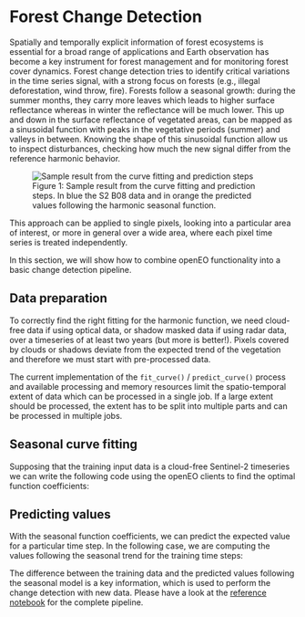 # Forest Change Detection

Spatially and temporally explicit information of forest ecosystems is essential for a broad range of applications and Earth observation has become a key instrument for forest management and for monitoring forest cover dynamics.
Forest change detection tries to identify critical variations in the time series signal, with a strong focus on forests (e.g., illegal deforestation, wind throw, fire). 
Forests follow a seasonal growth: during the summer months, they carry more leaves which leads to higher surface reflectance whereas in winter the reflectance will be much lower. This up and down in the surface reflectance of vegetated areas, can be mapped as a sinusoidal function with peaks in the vegetative periods (summer) and valleys in between. Knowing the shape of this sinusoidal function allow us to inspect disturbances, checking how much the new signal differ from the reference harmonic behavior.

<figure>
    <img src="https://user-images.githubusercontent.com/31700619/131147116-f0b94015-cde2-4630-9fe6-4a854f8d2474.png" alt="Sample result from the curve fitting and prediction steps">
    <figcaption>Figure 1: Sample result from the curve fitting and prediction steps. In blue the S2 B08 data and in orange the predicted values following the harmonic seasonal function.</figcaption>
</figure>

This approach can be applied to single pixels, looking into a particular area of interest, or more in general over a wide area, where each pixel time series is treated independently.

In this section, we will show how to combine openEO functionality into a basic change detection pipeline.

## Data preparation

To correctly find the right fitting for the harmonic function, we need cloud-free data if using optical data, or shadow masked data if using radar data, over a timeseries of at least two years (but more is better!). Pixels covered by clouds or shadows deviate from the expected trend of the vegetation and therefore we must start with pre-processed data.

The current implementation of the ``fit_curve()`` / ``predict_curve()`` process and available processing and memory resources limit the spatio-temporal extent of data which can be processed in a single job. If a large extent should be processed, the extent has to be split into multiple parts and can be processed in multiple jobs.

## Seasonal curve fitting

Supposing that the training input data is a cloud-free Sentinel-2 timeseries we can write the following code using the openEO clients to find the optimal function coefficients:

<CodeSwitcher>
<template v-slot:py>

```python
import openeo
from openeo.processes import cos, sin, array_element
def fitFunction(x:ProcessBuilder, parameters:ProcessBuilder):
    t = 2 * math.pi / 31557600 * x
    return parameters[0] + parameters[1] * cos(t) + parameters[2] * sin(t)

curve_fitting = l2a_bands.fit_curve(
    parameters=[1,1,1], # Initial guess of the parameters
    dimension="t",      # Fit the function along the temporal dimension
    function=fitFunction
)
```

</template>

<template v-slot:js>

```js
// 31557600 are the seconds in one year
let fitFunction = new Formula('$$0 + $$1*cos(2*pi()/31557600*x) + $$2*sin(2*pi()/31557600*x)');

curve_fitting = builder.fit_curve(
    l2a_bands,
    [1,1,1], // Initial guess of the parameters
    fitFunction,
    't', // Fit the function along the temporal dimension
);
```

</template>
</CodeSwitcher>

## Predicting values

With the seasonal function coefficients, we can predict the expected value for a particular time step. In the following case, we are computing the values following the seasonal trend for the training time steps:

<CodeSwitcher>
<template v-slot:py>

```python
temporal_labels = l2a_bands.dimension_labels('t')
curve_prediction = l2a_bands.predict_curve(parameters=curve_fitting,dimension='t',function=fitFunction,labels=temporal_labels)
```

</template>

<template v-slot:js>

```js
temporal_labels = builder.dimension_labels(l2a_bands, "t");
curve_prediction = builder.predict_curve(l2a_bands, curve_fitting, fitFunction, 't', temporal_labels);
```

</template>
</CodeSwitcher>

The difference between the training data and the predicted values following the seasonal model is a key information, which is used to perform the change detection with new data. Please have a look at the [reference notebook](https://github.com/openEOPlatform/SRR2_notebooks/blob/main/UC6%20-%20Forest%20Dynamics.ipynb) for the complete pipeline.
